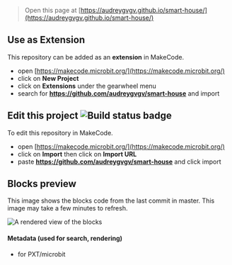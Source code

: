 
> Open this page at [https://audreygvgv.github.io/smart-house/](https://audreygvgv.github.io/smart-house/)

## Use as Extension

This repository can be added as an **extension** in MakeCode.

* open [https://makecode.microbit.org/](https://makecode.microbit.org/)
* click on **New Project**
* click on **Extensions** under the gearwheel menu
* search for **https://github.com/audreygvgv/smart-house** and import

## Edit this project ![Build status badge](https://github.com/audreygvgv/smart-house/workflows/MakeCode/badge.svg)

To edit this repository in MakeCode.

* open [https://makecode.microbit.org/](https://makecode.microbit.org/)
* click on **Import** then click on **Import URL**
* paste **https://github.com/audreygvgv/smart-house** and click import

## Blocks preview

This image shows the blocks code from the last commit in master.
This image may take a few minutes to refresh.

![A rendered view of the blocks](https://github.com/audreygvgv/smart-house/raw/master/.github/makecode/blocks.png)

#### Metadata (used for search, rendering)

* for PXT/microbit
<script src="https://makecode.com/gh-pages-embed.js"></script><script>makeCodeRender("{{ site.makecode.home_url }}", "{{ site.github.owner_name }}/{{ site.github.repository_name }}");</script>
